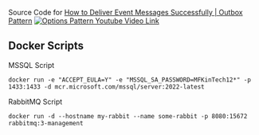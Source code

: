 Source Code for [How to Deliver Event Messages Successfully | Outbox Pattern](https://youtu.be/vM-WNyEiNk8)
[![Options Pattern Youtube Video Link](https://img.youtube.com/vi/vM-WNyEiNk8/0.jpg)](https://www.youtube.com/watch?v=vM-WNyEiNk8)

## Docker Scripts
MSSQL Script

    docker run -e "ACCEPT_EULA=Y" -e "MSSQL_SA_PASSWORD=MFKinTech12*" -p 1433:1433 -d mcr.microsoft.com/mssql/server:2022-latest

RabbitMQ Script

    docker run -d --hostname my-rabbit --name some-rabbit -p 8080:15672 rabbitmq:3-management
